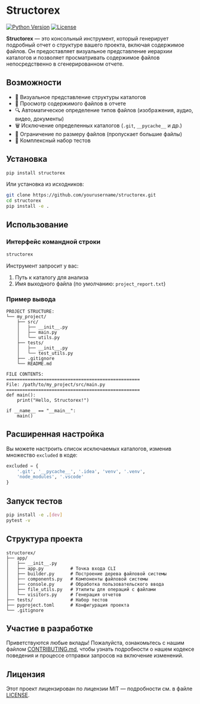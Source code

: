 # Structorex

[![Python Version](https://img.shields.io/badge/python-3.8%2B-blue.svg)](https://www.python.org/downloads/)
[![License](https://img.shields.io/badge/license-MIT-green.svg)](LICENSE)

**Structorex** — это консольный инструмент, который генерирует подробный отчет о структуре вашего проекта, включая содержимое файлов. Он предоставляет визуальное представление иерархии каталогов и позволяет просматривать содержимое файлов непосредственно в сгенерированном отчете.

## Возможности

- 🌳 Визуальное представление структуры каталогов
- 📄 Просмотр содержимого файлов в отчете
- 🔍 Автоматическое определение типов файлов (изображения, аудио, видео, документы)
- 🗑️ Исключение определенных каталогов (`.git`, `__pycache__` и др.)
- 📏 Ограничение по размеру файлов (пропускает большие файлы)
- 🧪 Комплексный набор тестов

## Установка

```bash
pip install structorex
```

Или установка из исходников:

```bash
git clone https://github.com/yourusername/structorex.git
cd structorex
pip install -e .
```

## Использование

### Интерфейс командной строки

```bash
structorex
```

Инструмент запросит у вас:
1. Путь к каталогу для анализа
2. Имя выходного файла (по умолчанию: `project_report.txt`)

### Пример вывода

```
PROJECT STRUCTURE:
└── my_project/
    ├── src/
    │   ├── __init__.py
    │   ├── main.py
    │   └── utils.py
    ├── tests/
    │   ├── __init__.py
    │   └── test_utils.py
    ├── .gitignore
    └── README.md

FILE CONTENTS:
==================================================
File: /path/to/my_project/src/main.py
==================================================
def main():
    print("Hello, Structorex!")

if __name__ == "__main__":
    main()
```

## Расширенная настройка

Вы можете настроить список исключаемых каталогов, изменив множество `excluded` в коде:

```python
excluded = {
    '.git', '__pycache__', '.idea', 'venv', '.venv',
    'node_modules', '.vscode'
}
```

## Запуск тестов

```bash
pip install -e .[dev]
pytest -v
```

## Структура проекта

```
structorex/
├── app/
│   ├── __init__.py
│   ├── app.py          # Точка входа CLI
│   ├── builder.py      # Построение дерева файловой системы
│   ├── components.py   # Компоненты файловой системы
│   ├── console.py      # Обработка пользовательского ввода
│   ├── file_utils.py   # Утилиты для операций с файлами
│   └── visitors.py     # Генерация отчетов
├── tests/              # Набор тестов
├── pyproject.toml      # Конфигурация проекта
└── .gitignore
```

## Участие в разработке

Приветствуются любые вклады! Пожалуйста, ознакомьтесь с нашим файлом [CONTRIBUTING.md](CONTRIBUTING.md), чтобы узнать подробности о нашем кодексе поведения и процессе отправки запросов на включение изменений.

## Лицензия

Этот проект лицензирован по лицензии MIT — подробности см. в файле [LICENSE](LICENSE).